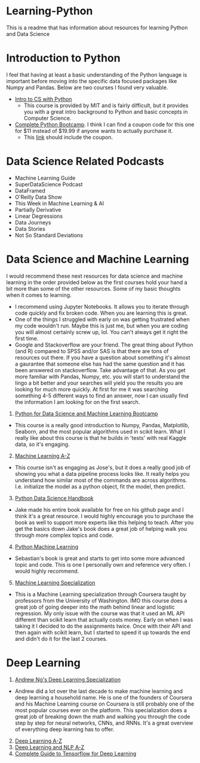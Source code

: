 # Learning-Python
This is a readme that has information about resources for learning Python and Data Science


# Introduction to Python

I feel that having at least a basic understanding of the Python language is important before moving into the specific data focused packages like Numpy and Pandas. Below are two courses I found very valuable. 

- [Intro to CS with Python](https://www.edx.org/course/introduction-computer-science-mitx-6-00-1x-11)
  - This course is provided by MIT and is fairly difficult, but it provides you with a great intro background to Python and basic concepts in Computer Science.
- [Complete Python Bootcamp](https://www.udemy.com/complete-python-bootcamp/). I think I can find a coupon code for this one for $11 instead of $19.99 if anyone wants to actually purchase it. 
  - This [link](https://www.udemy.com/complete-python-bootcamp/?couponCode=CURRENT_STU_COMPY) should include the coupon. 


# Data Science Related Podcasts

- Machine Learning Guide
- SuperDataScience Podcast
- DataFramed
- O'Reilly Data Show
- This Week in Machine Learning & AI
- Partially Derivative
- Linear Degressions
- Data Journeys
- Data Stories
- Not So Standard Deviations

# Data Science and Machine Learning

I would recommend these next resources for data science and machine learning in the order provided below as the first courses hold your hand a bit more than some of the other resources. Some of my basic thoughts when it comes to learning. 

- I recommend using Jupyter Notebooks. It allows you to iterate through code quickly and fix broken code. When you are learning this is great. 
- One of the things I struggled with early on was getting frustrated when my code wouldn't run. Maybe this is just me, but when you are coding you will almost certainly screw up, lol. You can't always get it right the first time. 
- Google and Stackoverflow are your friend. The great thing about Python (and R) compared to SPSS and/or SAS is that there are tons of resources out there. If you have a question about something it's almost a gaurantee that someone else has had the same question and it has been answered on stackoverflow. Take advantage of that. As you get more familiar with Pandas, Numpy, etc. you will start to understand the lingo a bit better and your searches will yield you the results you are looking for much more quickly. At first for me it was searching something 4-5 different ways to find an answer, now I can usually find the information I am looking for on the first search. 

1. [Python for Data Science and Machine Learning Bootcamp](https://www.udemy.com/python-for-data-science-and-machine-learning-bootcamp/?couponCode=CURRENT_PY_DS_ML)
  - This course is a really good introduction to Numpy, Pandas, Matplotlib, Seaborn, and the most popular algorithms used in scikit learn. What I really like about this course is that he builds in 'tests' with real Kaggle data, so it's engaging. 
2. [Machine Learning A-Z](https://www.udemy.com/machinelearning/)
  - This course isn't as engaging as Jose's, but it does a really good job of showing you what a data pipeline process looks like. It really helps you understand how similar most of the commands are across algorithms. I.e. initialize the model as a python object, fit the model, then predict. 
3. [Python Data Science Handbook](https://jakevdp.github.io/PythonDataScienceHandbook/)
  - Jake made his entire book available for free on his github page and I think it's a great resource. I would highly encourage you to purchase the book as well to support more experts like this helping to teach. After you get the basics down Jake's book does a great job of helping walk you through more complex topics and code. 
 4. [Python Machine Learning](https://github.com/rasbt/python-machine-learning-book-2nd-edition#whats-new-in-the-second-edition-from-the-first-edition)
   - Sebastian's book is great and starts to get into some more advanced topic and code. This is one I personally own and reference very often. I would highly recommend. 
 5. [Machine Learning Specialization](https://www.coursera.org/specializations/machine-learning)
   - This is a Machine Learning specialization through Coursera taught by professors from the University of Washington. IMO this course does a great job of going deeper into the math behind linear and logistic regression. My only issue with the course was that it used an ML API different than scikit learn that actually costs money. Early on when I was taking it I decided to do the assignments twice. Once with their API and then again with scikit learn, but I started to speed it up towards the end and didn't do it for the last 2 courses. 
   
 # Deep Learning
 
1. [Andrew Ng's Deep Learning Specialization](https://www.coursera.org/specializations/deep-learning)
  - Andrew did a lot over the last decade to make machine learning and deep learning a household name. He is one of the founders of Coursera and his Machine Learning course on Coursera is still probably one of the most popular courses ever on the platform. This specialization does a great job of breaking down the math and walking you through the code step by step for neural networks, CNNs, and RNNs. It's a great overview of everything deep learning has to offer. 
2. [Deep Learning A-Z](https://www.udemy.com/deeplearning/)
3. [Deep Learning and NLP A-Z](https://www.udemy.com/chatbot/)
4. [Complete Guide to Tensorflow for Deep Learning](https://www.udemy.com/complete-guide-to-tensorflow-for-deep-learning-with-python/)
